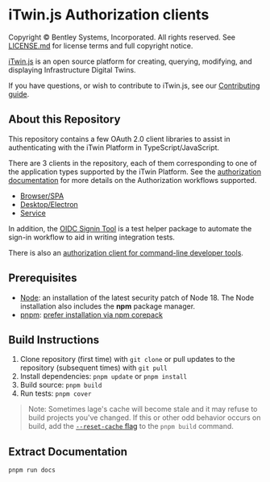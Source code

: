 # iTwin.js Authorization clients

Copyright © Bentley Systems, Incorporated. All rights reserved. See [LICENSE.md](./LICENSE.md) for license terms and full copyright notice.

[iTwin.js](http://www.itwinjs.org) is an open source platform for creating, querying, modifying, and displaying Infrastructure Digital Twins.

If you have questions, or wish to contribute to iTwin.js, see our [Contributing guide](https://github.com/iTwin/itwinjs-core/blob/master/CONTRIBUTING.md).

## About this Repository

This repository contains a few OAuth 2.0 client libraries to assist in authenticating with the iTwin Platform in TypeScript/JavaScript.

There are 3 clients in the repository, each of them corresponding to one of the application types supported by the iTwin Platform. See the [authorization documentation](https://developer.bentley.com/apis/overview/authorization/) for more details on the Authorization workflows supported.

- [Browser/SPA](./packages/browser/README.md)
- [Desktop/Electron](./packages/electron/README.md)
- [Service](./packages/service/README.md)

In addition, the [OIDC Signin Tool](./packages/oidc-signin-tool/README.md) is a test helper package to automate the sign-in workflow to aid in writing integration tests.

There is also an [authorization client for command-line developer tools](./packages/node-cli/README.md).

## Prerequisites

- [Node](https://nodejs.org/en/): an installation of the latest security patch of Node 18. The Node installation also includes the **npm** package manager.
- [pnpm](https://pnpm.io/): [prefer installation via npm corepack](https://pnpm.io/installation#using-corepack)

## Build Instructions

1. Clone repository (first time) with `git clone` or pull updates to the repository (subsequent times) with `git pull`
2. Install dependencies: `pnpm update` or `pnpm install`
3. Build source: `pnpm build`
4. Run tests: `pnpm cover`

> Note: Sometimes lage's cache will become stale and it may refuse to build projects you've changed. If this or other odd behavior occurs on build, add the [`--reset-cache` flag](https://microsoft.github.io/lage/docs/Tutorial/cache/) to the `pnpm build` command.

## Extract Documentation

`pnpm run docs`
